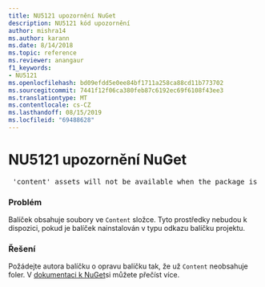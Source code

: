 ```yaml
---
title: NU5121 upozornění NuGet
description: NU5121 kód upozornění
author: mishra14
ms.author: karann
ms.date: 8/14/2018
ms.topic: reference
ms.reviewer: anangaur
f1_keywords:
- NU5121
ms.openlocfilehash: bd09efdd5e0ee84bf1711a258ca88cd11b773702
ms.sourcegitcommit: 7441f12f06ca380feb87c6192ec69f6108f43ee3
ms.translationtype: MT
ms.contentlocale: cs-CZ
ms.lasthandoff: 08/15/2019
ms.locfileid: "69488628"
---
```

# <a name="nuget-warning-nu5121"></a>NU5121 upozornění NuGet
<pre> 'content' assets will not be available when the package is installed after the migration.</pre>

### <a name="issue"></a>Problém

Balíček obsahuje soubory ve `Content` složce. Tyto prostředky nebudou k dispozici, pokud je balíček nainstalován v typu odkazu balíčku projektu.


### <a name="solution"></a>Řešení

Požádejte autora balíčku o opravu balíčku tak, že už `Content` neobsahuje foler. V [dokumentaci k NuGet](https://docs.microsoft.com/en-us/nuget/consume-packages/migrate-packages-config-to-package-reference)si můžete přečíst více.

